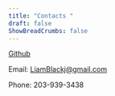 ```yaml
---
title: "Contacts "
draft: false
ShowBreadCrumbs: false
---
```


[Github](https://github.com/LiamBlack3)


Email: LiamBlackj@gmail.com

Phone: 203-939-3438

